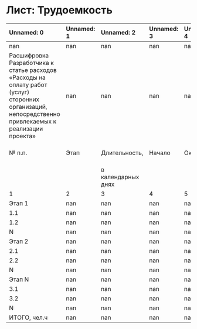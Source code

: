 # Лист: Трудоемкость

| Unnamed: 0                                                                                                                                            | Unnamed: 1   | Unnamed: 2         | Unnamed: 3   | Unnamed: 4   | Unnamed: 5                     | Unnamed: 6   | Unnamed: 7   | Приложение № 4.1   |
|:------------------------------------------------------------------------------------------------------------------------------------------------------|:-------------|:-------------------|:-------------|:-------------|:-------------------------------|:-------------|:-------------|:-------------------|
| nan                                                                                                                                                   | nan          | nan                | nan          | nan          | nan                            | nan          | nan          | nan                |
| Расшифровка Разработчика к статье расходов «Расходы на оплату работ (услуг) сторонних организаций, непосредственно привлекаемых к реализации проекта» | nan          | nan                | nan          | nan          | nan                            | nan          | nan          | nan                |
| № п.п.                                                                                                                                                | Этап         | Длительность,      | Начало       | Окончание    | Общая трудоемкость,      чел.ч | Роль № 1     | Роль № 2     | Роль № N           |
|                                                                                                                                                       |              | в календарных днях |              |              |                                |              |              |                    |
| 1                                                                                                                                                     | 2            | 3                  | 4            | 5            | 6                              | 7            | 8            | n                  |
| Этап 1                                                                                                                                                | nan          | nan                | nan          | nan          | 0                              | 0            | 0            | 0                  |
| 1.1                                                                                                                                                   | nan          | nan                | nan          | nan          | nan                            | nan          | nan          | nan                |
| 1.2                                                                                                                                                   | nan          | nan                | nan          | nan          | nan                            | nan          | nan          | nan                |
| N                                                                                                                                                     | nan          | nan                | nan          | nan          | nan                            | nan          | nan          | nan                |
| Этап 2                                                                                                                                                | nan          | nan                | nan          | nan          | 0                              | 0            | 0            | 0                  |
| 2.1                                                                                                                                                   | nan          | nan                | nan          | nan          | nan                            | nan          | nan          | nan                |
| 2.2                                                                                                                                                   | nan          | nan                | nan          | nan          | nan                            | nan          | nan          | nan                |
| N                                                                                                                                                     | nan          | nan                | nan          | nan          | nan                            | nan          | nan          | nan                |
| Этап N                                                                                                                                                | nan          | nan                | nan          | nan          | 0                              | 0            | 0            | 0                  |
| 3.1                                                                                                                                                   | nan          | nan                | nan          | nan          | nan                            | nan          | nan          | nan                |
| 3.2                                                                                                                                                   | nan          | nan                | nan          | nan          | nan                            | nan          | nan          | nan                |
| N                                                                                                                                                     | nan          | nan                | nan          | nan          | nan                            | nan          | nan          | nan                |
| ИТОГО, чел.ч                                                                                                                                          | nan          | nan                | nan          | nan          | 0                              | 0            | 0            | 0                  |